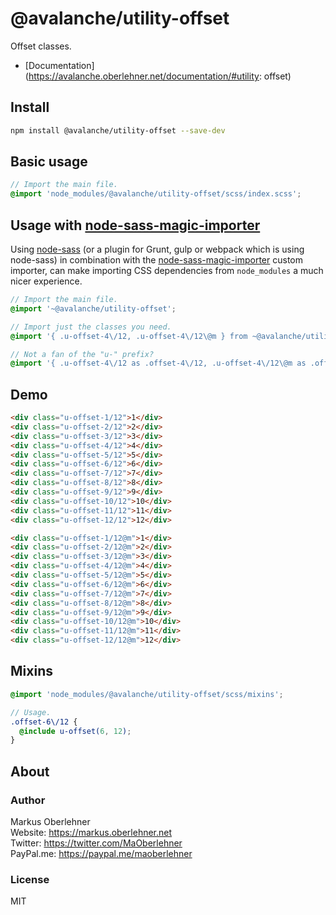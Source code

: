# @avalanche/utility-offset
Offset classes.

- [Documentation](https://avalanche.oberlehner.net/documentation/#utility: offset)

## Install
```bash
npm install @avalanche/utility-offset --save-dev
```

## Basic usage
```scss
// Import the main file.
@import 'node_modules/@avalanche/utility-offset/scss/index.scss';
```

## Usage with [node-sass-magic-importer](https://github.com/maoberlehner/node-sass-magic-importer)
Using [node-sass](https://github.com/sass/node-sass) (or a plugin for Grunt, gulp or webpack which is using node-sass) in combination with the [node-sass-magic-importer](https://github.com/maoberlehner/node-sass-magic-importer) custom importer, can make importing CSS dependencies from `node_modules` a much nicer experience.

```scss
// Import the main file.
@import '~@avalanche/utility-offset';

// Import just the classes you need.
@import '{ .u-offset-4\/12, .u-offset-4\/12\@m } from ~@avalanche/utility-offset';

// Not a fan of the "u-" prefix?
@import '{ .u-offset-4\/12 as .offset-4\/12, .u-offset-4\/12\@m as .offset-4\/12\@m } from ~@avalanche/utility-offset';
```

## Demo
```html
<div class="u-offset-1/12">1</div>
<div class="u-offset-2/12">2</div>
<div class="u-offset-3/12">3</div>
<div class="u-offset-4/12">4</div>
<div class="u-offset-5/12">5</div>
<div class="u-offset-6/12">6</div>
<div class="u-offset-7/12">7</div>
<div class="u-offset-8/12">8</div>
<div class="u-offset-9/12">9</div>
<div class="u-offset-10/12">10</div>
<div class="u-offset-11/12">11</div>
<div class="u-offset-12/12">12</div>
```

```html
<div class="u-offset-1/12@m">1</div>
<div class="u-offset-2/12@m">2</div>
<div class="u-offset-3/12@m">3</div>
<div class="u-offset-4/12@m">4</div>
<div class="u-offset-5/12@m">5</div>
<div class="u-offset-6/12@m">6</div>
<div class="u-offset-7/12@m">7</div>
<div class="u-offset-8/12@m">8</div>
<div class="u-offset-9/12@m">9</div>
<div class="u-offset-10/12@m">10</div>
<div class="u-offset-11/12@m">11</div>
<div class="u-offset-12/12@m">12</div>
```

## Mixins
```scss
@import 'node_modules/@avalanche/utility-offset/scss/mixins';

// Usage.
.offset-6\/12 {
  @include u-offset(6, 12);
}
```

## About
### Author
Markus Oberlehner  
Website: https://markus.oberlehner.net  
Twitter: https://twitter.com/MaOberlehner  
PayPal.me: https://paypal.me/maoberlehner

### License
MIT
